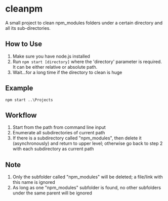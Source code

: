 # cleanpm
A small project to clean npm_modules folders under a certain directory and all its sub-directories.

## How to Use
1. Make sure you have node.js installed
2. Run `npm start [directory]` where the 'directory' parameter is required. It can be either relative or absolute path.
3. Wait...for a long time if the directory to clean is huge

## Example
`npm start ..\Projects`

## Workflow
1. Start from the path from command line input
2. Enumerate all subdirectories of current path
3. If there is a subdirectory called "npm_modules", then delete it (asynchronously) and return to upper level; otherwise go back to step 2 with each subdirectory as current path

## Note
1. Only the subfolder called "npm_modules" will be deleted; a file/link with this name is ignored
2. As long as one "npm_modules" subfolder is found, no other subfolders under the same parent will be ignored
